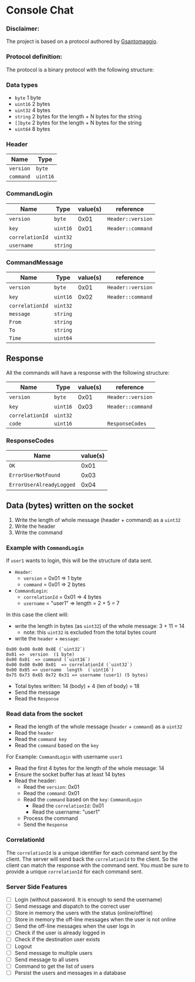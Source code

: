 # Console Chat

### Disclaimer:
The project is based on a protocol authored by [Gsantomaggio](https://github.com/Gsantomaggio).

### Protocol definition:

The protocol is a binary protocol with the following structure:

### Data types

- `byte` 1 byte
- `uint16` 2 bytes
- `uint32` 4 bytes
- `string` 2 bytes for the length + N bytes for the string
- `[]byte` 2 bytes for the length + N bytes for the string
- `uint64` 8 bytes

### Header

| Name      | Type     |
| --------- | -------- |
| `version` | `byte`   |
| `command` | `uint16` |

### CommandLogin

| Name            | Type     | value(s) | reference         |
| --------------- | -------- | -------- | ----------------- |
| `version`       | `byte`   | 0x01     | `Header::version` |
| `key`           | `uint16` | 0x01     | `Header::command` |
| `correlationId` | `uint32` |          |                   |
| `username`      | `string` |          |                   |

### CommandMessage

| Name            | Type     | value(s) | reference         |
| --------------- | -------- | -------- | ----------------- |
| `version`       | `byte`   | 0x01     | `Header::version` |
| `key`           | `uint16` | 0x02     | `Header::command` |
| `correlationId` | `uint32` |          |                   |
| `message`       | `string` |          |                   |
| `From`          | `string` |          |                   |
| `To`            | `string` |          |                   |
| `Time`          | `uint64` |          |                   |

## Response

All the commands will have a response with the following structure:

| Name            | Type     | value(s) | reference         |
| --------------- | -------- | -------- | ----------------- |
| `version`       | `byte`   | 0x01     | `Header::version` |
| `key`           | `uint16` | 0x03     | `Header::command` |
| `correlationId` | `uint32` |          |                   |
| `code`          | `uint16` |          | `ResponseCodes`   |

### ResponseCodes

| Name                     | value(s) |
| ------------------------ | -------- |
| `OK`                     | 0x01     |
| `ErrorUserNotFound`      | 0x03     |
| `ErrorUserAlreadyLogged` | 0x04     |

## Data (bytes) written on the socket

1. Write the length of whole message (header + command) as a `uint32`
1. Write the header
1. Write the command

### Example with `CommandLogin`

If `user1` wants to login, this will be the structure of data sent.

- `Header`:
  - `version` = 0x01 => 1 byte
  - `command` = 0x01 => 2 bytes
- `CommandLogin`:
  - `correlationId` = 0x01 => 4 bytes
  - `username` = "user1" => length = 2 + 5 = 7

In this case the client will:

- write the length in bytes (as `uint32`) of the whole message: 3 + 11 = 14
  - note: this `uint32` is excluded from the total bytes count
- write the `header` + `message`:

```
0x00 0x00 0x00 0x0E (`uint32`)  
0x01 =>  version  (1 byte)  
0x00 0x01  => command (`uint16`)  
0x00 0x00 0x00 0x01  => correlationId (`uint32`)  
0x00 0x05 => username  length  (`uint16`)  
0x75 0x73 0x65 0x72 0x31 => username (user1) (5 bytes) 
```
- Total bytes written: 14 (body)  + 4 (len of body) = 18
- Send the message
- Read the `Response`

### Read data from the socket

- Read the length of the whole message (`header` + `command`) as a `uint32`
- Read the `header`
- Read the `command key`
- Read the `command` based on the `key`

For Example: `CommandLogin` with username `user1`

- Read the first 4 bytes for the length of the whole message: 14
- Ensure the socket buffer has at least 14 bytes
- Read the header:
  - Read the `version`: 0x01
  - Read the `command`: 0x01
  - Read the `command` based on the `key`: `CommandLogin`
    - Read the `correlationId`: 0x01
    - Read the username: "user1"
  - Process the command
  - Send the `Response`

### CorrelationId

The `correlationId` is a unique identifier for each command sent by the client.
The server will send back the `correlationId` to the client.
So the client can match the response with the command sent.
You must be sure to provide a unique `correlationId` for each command sent.

### Server Side Features

- [ ] Login (without password. It is enough to send the username)
- [ ] Send message and dispatch to the correct user
- [ ] Store in memory the users with the status (online/offline)
- [ ] Store in memory the off-line messages when the user is not online
- [ ] Send the off-line messages when the user logs in
- [ ] Check if the user is already logged in
- [ ] Check if the destination user exists
- [ ] Logout
- [ ] Send message to multiple users
- [ ] Send message to all users
- [ ] Command to get the list of users
- [ ] Persist the users and messages in a database
